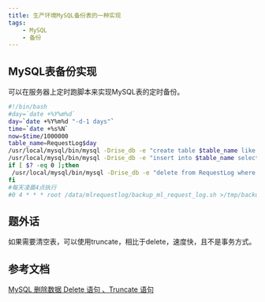 ```yaml
---
title: 生产环境MySQL备份表的一种实现
tags:
    - MySQL
    - 备份
---
```


## MySQL表备份实现
可以在服务器上定时跑脚本来实现MySQL表的定时备份。
``` bash
#!/bin/bash
#day=`date +%Y%m%d`
day=`date +%Y%m%d "-d-1 days"`
time=`date +%s%N`
now=$time/1000000
table_name=RequestLog$day
/usr/local/mysql/bin/mysql -Drise_db -e "create table $table_name like RequestLog"
/usr/local/mysql/bin/mysql -Drise_db -e "insert into $table_name select * from RequestLog"
if [ $? -eq 0 ];then
 /usr/local/mysql/bin/mysql -Drise_db -e "delete from RequestLog where createTime < $now"
fi
#每天凌晨4点执行
#0 4 * * * root /data/mlrequestlog/backup_ml_request_log.sh >/tmp/backup_ml_rquest_log.log 2>&1
```

## 题外话
如果需要清空表，可以使用truncate，相比于delete，速度快，且不是事务方式。

## 参考文档
[MySQL 删除数据 Delete 语句 、Truncate 语句](http://www.xiaoxiaozi.com/2009/09/03/1427/)
